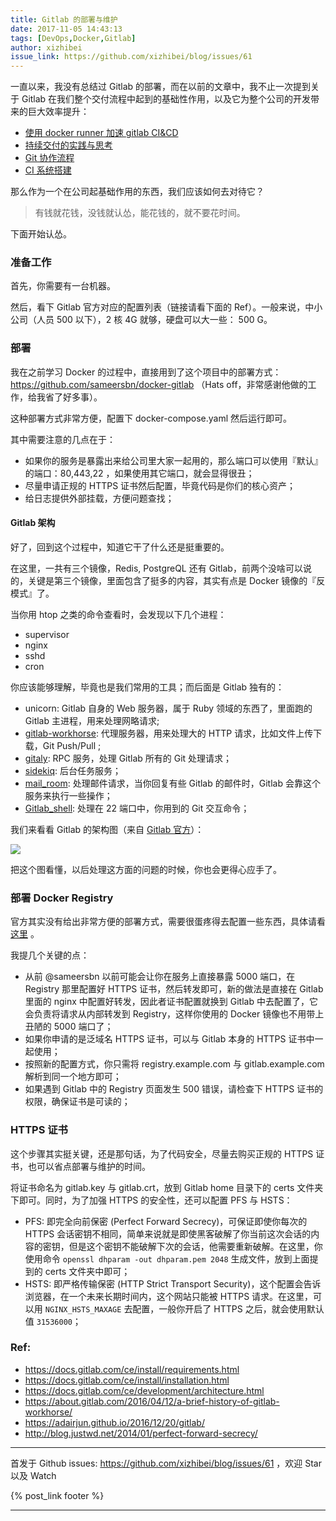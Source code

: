 ```yaml
---
title: Gitlab 的部署与维护
date: 2017-11-05 14:43:13
tags: [DevOps,Docker,Gitlab]
author: xizhibei
issue_link: https://github.com/xizhibei/blog/issues/61
---
```

<!-- en_title: the-deployment-and-maintenance-of-gitlab -->

一直以来，我没有总结过 Gitlab 的部署，而在以前的文章中，我不止一次提到关于 Gitlab 在我们整个交付流程中起到的基础性作用，以及它为整个公司的开发带来的巨大效率提升：

-   [使用 docker runner 加速 gitlab CI&CD](https://github.com/xizhibei/blog/issues/49)
-   [持续交付的实践与思考](https://github.com/xizhibei/blog/issues/42)
-   [Git 协作流程](https://github.com/xizhibei/blog/issues/39)
-   [CI 系统搭建](https://github.com/xizhibei/blog/issues/26)

那么作为一个在公司起基础作用的东西，我们应该如何去对待它？

> 有钱就花钱，没钱就认怂，能花钱的，就不要花时间。

下面开始认怂。

### 准备工作

首先，你需要有一台机器。

然后，看下 Gitlab 官方对应的配置列表（链接请看下面的 Ref）。一般来说，中小公司（人员 500 以下），2 核 4G 就够，硬盘可以大一些： 500 G。

### 部署

我在之前学习 Docker 的过程中，直接用到了这个项目中的部署方式：<https://github.com/sameersbn/docker-gitlab> （Hats off，非常感谢他做的工作，给我省了好多事）。

这种部署方式非常方便，配置下 docker-compose.yaml 然后运行即可。

其中需要注意的几点在于：

-   如果你的服务是暴露出来给公司里大家一起用的，那么端口可以使用『默认』的端口：80,443,22 ，如果使用其它端口，就会显得很丑；
-   尽量申请正规的 HTTPS 证书然后配置，毕竟代码是你们的核心资产；
-   给日志提供外部挂载，方便问题查找；

#### Gitlab 架构

好了，回到这个过程中，知道它干了什么还是挺重要的。

在这里，一共有三个镜像，Redis, PostgreQL 还有 Gitlab，前两个没啥可以说的，关键是第三个镜像，里面包含了挺多的内容，其实有点是 Docker 镜像的『反模式』了。

当你用 htop 之类的命令查看时，会发现以下几个进程：

-   supervisor
-   nginx
-   sshd
-   cron

你应该能够理解，毕竟也是我们常用的工具；而后面是 Gitlab 独有的：

-   unicorn: Gitlab 自身的 Web 服务器，属于 Ruby 领域的东西了，里面跑的 Gitlab 主进程，用来处理网略请求;
-   [gitlab-workhorse](https://gitlab.com/gitlab-org/gitlab-workhorse): 代理服务器，用来处理大的 HTTP 请求，比如文件上传下载，Git Push/Pull ;
-   [gitaly](https://gitlab.com/gitlab-org/gitaly): RPC 服务，处理 Gitlab 所有的 Git 处理请求；
-   [sidekiq](https://github.com/mperham/sidekiq): 后台任务服务；
-   [mail_room](https://github.com/tpitale/mail_room): 处理邮件请求，当你回复有些 Gitlab 的邮件时，Gitlab 会靠这个服务来执行一些操作；
-   [Gitlab_shell](https://github.com/gitlabhq/gitlab-shell): 处理在 22 端口中，你用到的 Git 交互命令；

我们来看看 Gitlab 的架构图（来自 [Gitlab 官方](https://docs.gitlab.com/ce/development/architecture.html)）：

![](https://docs.google.com/drawings/d/1fBzAyklyveF-i-2q-OHUIqDkYfjjxC4mq5shwKSZHLs/pub?w=987&h=797)

把这个图看懂，以后处理这方面的问题的时候，你也会更得心应手了。

### 部署 Docker Registry

官方其实没有给出非常方便的部署方式，需要很蛋疼得去配置一些东西，具体请看 [这里](https://github.com/sameersbn/docker-gitlab/blob/master/docs/container_registry.md) 。

我提几个关键的点：

-   从前 @sameersbn 以前可能会让你在服务上直接暴露 5000 端口，在 Registry 那里配置好 HTTPS 证书，然后转发即可，新的做法是直接在 Gitlab 里面的 nginx 中配置好转发，因此者证书配置就换到 Gitlab 中去配置了，它会负责将请求从内部转发到 Registry，这样你使用的 Docker 镜像也不用带上丑陋的 5000 端口了；
-   如果你申请的是泛域名 HTTPS 证书，可以与 Gitlab 本身的 HTTPS 证书中一起使用；
-   按照新的配置方式，你只需将 registry.example.com 与 gitlab.example.com 解析到同一个地方即可；
-   如果遇到 Gitlab 中的 Registry 页面发生 500 错误，请检查下 HTTPS 证书的权限，确保证书是可读的；

### HTTPS 证书

这个步骤其实挺关键，还是那句话，为了代码安全，尽量去购买正规的 HTTPS 证书，也可以省点部署与维护的时间。

将证书命名为 gitlab.key 与 gitlab.crt，放到 Gitlab home 目录下的 certs 文件夹下即可。同时，为了加强 HTTPS 的安全性，还可以配置 PFS 与 HSTS：

-   PFS: 即完全向前保密 (Perfect Forward Secrecy)，可保证即使你每次的 HTTPS 会话密钥不相同，简单来说就是即使黑客破解了你当前这次会话的内容的密钥，但是这个密钥不能破解下次的会话，他需要重新破解。在这里，你使用命令 `openssl dhparam -out dhparam.pem 2048` 生成文件，放到上面提到的 certs 文件夹中即可；
-   HSTS: 即严格传输保密 (HTTP Strict Transport Security)，这个配置会告诉浏览器，在一个未来长期时间内，这个网站只能被 HTTPS 请求。在这里，可以用 `NGINX_HSTS_MAXAGE` 去配置，一般你开启了 HTTPS 之后，就会使用默认值 `31536000`；

### Ref:

-   <https://docs.gitlab.com/ce/install/requirements.html>
-   <https://docs.gitlab.com/ce/install/installation.html>
-   <https://docs.gitlab.com/ce/development/architecture.html>
-   <https://about.gitlab.com/2016/04/12/a-brief-history-of-gitlab-workhorse/>
-   <https://adairjun.github.io/2016/12/20/gitlab/>
-   <http://blog.justwd.net/2014/01/perfect-forward-secrecy/>


***
首发于 Github issues: https://github.com/xizhibei/blog/issues/61 ，欢迎 Star 以及 Watch

{% post_link footer %}
***